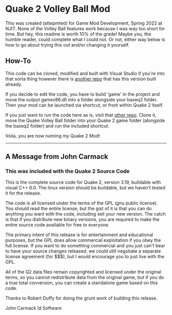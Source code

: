 # Quake 2 Volley Ball Mod
This was created (attepmted) for Game Mod Development, Spring 2022 at NJIT. None of 
the Volley Ball features work because I was way too short for time. But hey, this
readme is worth 10% of the grade! Maybe you, the humble reader, could complete what
I could not. Or not, either way below is how to go about trying this out and/or
changing it yourself.

## How-To
This code can be cloned, modified and built with Visual Studio if you're into that
sorta thing however there is [another repo]() that has this version built already.

If you decide to edit the code, you have to build 'game' in the project and move
the output gamex86.dll into a folder alongside your baseq2 folder. Then your mod
can be launched via shortcut, or from within Quake 2 itself.

If you just want to run the code here as is, visit that [other repo]().
Clone it, move the Quake Volley Ball folder into your Quake 2 game folder 
(alongside the baseq2 folder) and run the included shortcut. 

Voila, you are now running my Quake 2 Mod!

--------------------------------------------------------------------------
## A Message from John Carmack
### This was included with the Quake 2 Source Code

This is the complete source code for Quake 2, version 3.19, buildable with
visual C++ 6.0.  The linux version should be buildable, but we haven't
tested it for the release.

The code is all licensed under the terms of the GPL (gnu public license).  
You should read the entire license, but the gist of it is that you can do 
anything you want with the code, including sell your new version.  The catch 
is that if you distribute new binary versions, you are required to make the 
entire source code available for free to everyone.

The primary intent of this release is for entertainment and educational 
purposes, but the GPL does allow commercial exploitation if you obey the 
full license.  If you want to do something commercial and you just can't bear 
to have your source changes released, we could still negotiate a separate 
license agreement (for $$$), but I would encourage you to just live with the 
GPL.

All of the Q2 data files remain copyrighted and licensed under the 
original terms, so you cannot redistribute data from the original game, but if 
you do a true total conversion, you can create a standalone game based on 
this code.

Thanks to Robert Duffy for doing the grunt work of building this release.

John Carmack
Id Software
